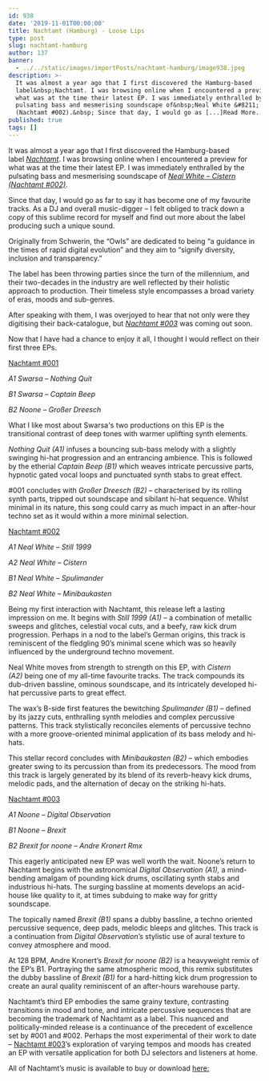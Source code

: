 ```yaml
---
id: 938
date: '2019-11-01T00:00:00'
title: Nachtamt (Hamburg) - Loose Lips
type: post
slug: nachtamt-hamburg
author: 137
banner:
  - ../../static/images/importPosts/nachtamt-hamburg/image938.jpeg
description: >-
  It was almost a year ago that I first discovered the Hamburg-based
  label&nbsp;Nachtamt. I was browsing online when I encountered a preview for
  what was at the time their latest EP. I was immediately enthralled by the
  pulsating bass and mesmerising soundscape of&nbsp;Neal White &#8211; Cistern
  (Nachtamt #002).&nbsp; Since that day, I would go as [...]Read More...
published: true
tags: []
---
```

It was almost a year ago that I first discovered the Hamburg-based label [_Nachtamt_](https://nachtamt.bandcamp.com/). I was browsing online when I encountered a preview for what was at the time their latest EP. I was immediately enthralled by the pulsating bass and mesmerising soundscape of [_Neal White – Cistern (Nachtamt #002)_](https://nachtamt.bandcamp.com/album/neal-white-still-1999-nmt002). 

Since that day, I would go as far to say it has become one of my favourite tracks. As a DJ and overall music-digger – I felt obliged to track down a copy of this sublime record for myself and find out more about the label producing such a unique sound. 

Originally from Schwerin, the “Owls” are dedicated to being “a guidance in the times of rapid digital evolution” and they aim to “signify diversity, inclusion and transparency.” 

The label has been throwing parties since the turn of the millennium, and their two-decades in the industry are well reflected by their holistic approach to production. Their timeless style encompasses a broad variety of eras, moods and sub-genres.

After speaking with them, I was overjoyed to hear that not only were they digitising their back-catalogue, but [_Nachtamt #003_](https://nachtamt.bandcamp.com/album/noone-digital-observation-nmt003) was coming out soon. 

Now that I have had a chance to enjoy it all, I thought I would reflect on their first three EPs. 

[Nachtamt #001](https://nachtamt.bandcamp.com/album/nmt001-swarsa-nothing-quit-ep)

_A1 Swarsa – Nothing Quit_

_B1 Swarsa – Captain Beep_

_B2 Noone – Großer Dreesch_

What I like most about Swarsa's two productions on this EP is the transitional contrast of deep tones with warmer uplifting synth elements. 

_Nothing Quit (A1)_ infuses a bouncing sub-bass melody with a slightly swinging hi-hat progression and an entrancing ambience. This is followed by the etherial _Captain Beep (B1)_ which weaves intricate percussive parts, hypnotic gated vocal loops and punctuated synth stabs to great effect. 

#001 concludes with _Großer Dreesch (B2) –_ characterised by its rolling synth parts, tripped out soundscape and sibilant hi-hat sequence. Whilst minimal in its nature, this song could carry as much impact in an after-hour techno set as it would within a more minimal selection. 

[Nachtamt #002](https://nachtamt.bandcamp.com/album/neal-white-still-1999-nmt002)

_A1 Neal White – Still 1999_

_A2 Neal White – Cistern_ 

_B1 Neal White – Spulimander_

_B2 Neal White – Minibaukasten_

Being my first interaction with Nachtamt, this release left a lasting impression on me. It begins with _Still 1999 (A1) –_ a combination of metallic sweeps and glitches, celestial vocal cuts, and a beefy, raw kick drum progression. Perhaps in a nod to the label’s German origins, this track is reminiscent of the fledgling 90’s minimal scene which was so heavily influenced by the underground techno movement. 

Neal White moves from strength to strength on this EP, with _Cistern (A2)_ being one of my all-time favourite tracks. The track compounds its dub-driven bassline, ominous soundscape, and its intricately developed hi-hat percussive parts to great effect.

The wax’s B-side first features the bewitching _Spulimander (B1) –_ defined by its jazzy cuts, enthralling synth melodies and complex percussive patterns. This track stylistically reconciles elements of percussive techno with a more groove-oriented minimal application of its bass melody and hi-hats. 

This stellar record concludes with _Minibaukasten (B2)_ _–_ which embodies greater swing to its percussion than from its predecessors. The mood from this track is largely generated by its blend of its reverb-heavy kick drums, melodic pads, and the alternation of decay on the striking hi-hats. 

[Nachtamt #003](https://nachtamt.bandcamp.com/album/noone-digital-observation-nmt003)

_A1 Noone – Digital Observation_

_B1 Noone – Brexit_

_B2 Brexit for noone – Andre Kronert Rmx_ 

This eagerly anticipated new EP was well worth the wait. Noone’s return to Nachtamt begins with the astronomical _Digital Observation (A1),_ a mind-bending amalgam of pounding kick drums, oscillating synth stabs and industrious hi-hats. The surging bassline at moments develops an acid-house like quality to it, at times subduing to make way for gritty soundscape.

The topically named _Brexit (B1)_ spans a dubby bassline, a techno oriented percussive sequence, deep pads, melodic bleeps and glitches. This track is a continuation from _Digital Observation’s_ stylistic use of aural texture to convey atmosphere and mood. 

At 128 BPM, Andre Kronert’s _Brexit for noone (B2)_ is a heavyweight remix of the EP’s B1. Portraying the same atmospheric mood, this remix substitutes the dubby bassline of _Brexit (B1)_ for a hard-hitting kick drum progression to create an aural quality reminiscent of an after-hours warehouse party. 

Nachtamt’s third EP embodies the same grainy texture, contrasting transitions in mood and tone, and intricate percussive sequences that are becoming the trademark of Nachtamt as a label. This nuanced and politically-minded release is a continuance of the precedent of excellence set by #001 and #002. Perhaps the most experimental of their work to date – [Nachtamt #003](https://nachtamt.bandcamp.com/album/noone-digital-observation-nmt003)’s exploration of varying tempos and moods has created an EP with versatile application for both DJ selectors and listeners at home. 

All of Nachtamt’s music is available to buy or download [here:](https://nachtamt.bandcamp.com/)